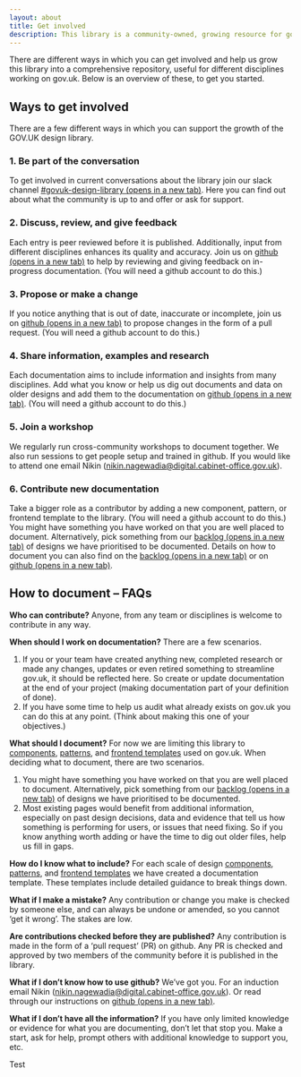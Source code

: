 ```yaml
---
layout: about
title: Get involved
description: This library is a community-owned, growing resource for gov.uk fronted. Documentation is a community effort. To document the myriad building blocks that make up gov.uk frontend and to include relevant knowledge from across disciplines, we need everyone’s help.
---
```

 There are different ways in which you can get involved and help us grow this library into a comprehensive repository, useful for different disciplines working on gov.uk. Below is an overview of these, to get you started.

## Ways to get involved
There are a few different ways in which you can support the growth of the GOV.UK design library.

### 1. Be part of the conversation
To get involved in current conversations about the library join our slack channel <a href="https://join.slack.com/share/enQtNzc0ODgwMDM4ODcyMC04YjhkN2U2OTdkMmVlMjdkNTI5ZmYxOGE4Y2QwNGI4ZmFjZWU4ZGQzNTEzNzk4MGQ2YjY2YzU5NDcxMDc3YmM5" target="_blank">#govuk-design-library (opens in a new tab)</a>. Here you can find out about what the community is up to and offer or ask for support.

### 2. Discuss, review, and give feedback
Each entry is peer reviewed before it is published. Additionally, input from different disciplines enhances its quality and accuracy. Join us on <a href="https://github.com/nnagewad/DesignLibrary" target="_blank">github (opens in a new tab)</a> to help by reviewing and giving feedback on in-progress documentation. (You will need a github account to do this.)

### 3. Propose or make a change 
If you notice anything that is out of date, inaccurate or incomplete, join us on <a href="https://github.com/nnagewad/DesignLibrary" target="_blank">github (opens in a new tab)</a> to propose changes in the form of a pull request. (You will need a github account to do this.)

### 4. Share information, examples and research
Each documentation aims to include information and insights from many disciplines. Add what you know or help us dig out documents and data on older designs and add them to the documentation on <a href="https://github.com/nnagewad/DesignLibrary" target="_blank">github (opens in a new tab)</a>. (You will need a github account to do this.)

### 5. Join a workshop
We regularly run cross-community workshops to document together.
We also run sessions to get people setup and trained in github. If you would like to attend one email Nikin (nikin.nagewadia@digital.cabinet-office.gov.uk).

### 6. Contribute new documentation 
Take a bigger role as a contributor by adding a new component, pattern, or frontend template to the library. (You will need a github account to do this.)
You might have something you have worked on that you are well placed to document. Alternatively, pick something from our <a href="(https://trello.com/invite/b/66c32aba108fc7e90e7b4d27/ATTIf9cb80c70723c20e7297e873bd09db260C186DF6/govuk-design-library-governance)" target="_blank">backlog (opens in a new tab)</a> of designs we have prioritised to be documented.
Details on how to document you can also find on the <a href="(https://trello.com/invite/b/66c32aba108fc7e90e7b4d27/ATTIf9cb80c70723c20e7297e873bd09db260C186DF6/govuk-design-library-governance)" target="_blank">backlog (opens in a new tab)</a> or on <a href="https://github.com/nnagewad/DesignLibrary" target="_blank">github (opens in a new tab)</a>.

## How to document – FAQs
**Who can contribute?** 
Anyone, from any team or disciplines is welcome to contribute in any way.

**When should I work on documentation?** 
There are a few scenarios. 
1. If you or your team have created anything new, completed research or made any changes, updates or even retired something to streamline gov.uk, it should be reflected here. So create or update documentation at the end of your project (making documentation part of your definition of done).
2. If you have some time to help us audit what already exists on gov.uk you can do this at any point. (Think about making this one of your objectives.)

**What should I document?** 
For now we are limiting this library to [components](https://govukdesignlibrary.netlify.app/components/), [patterns](https://govukdesignlibrary.netlify.app/patterns/), and [frontend templates](https://govukdesignlibrary.netlify.app/frontend-templates/) used on gov.uk. When deciding what to document, there are two scenarios.
1. You might have something you have worked on that you are well placed to document. Alternatively, pick something from our <a href="(https://trello.com/invite/b/66c32aba108fc7e90e7b4d27/ATTIf9cb80c70723c20e7297e873bd09db260C186DF6/govuk-design-library-governance)" target="_blank">backlog (opens in a new tab)</a> of designs we have prioritised to be documented.
2. Most existing pages would benefit from additional information, especially on past design decisions, data and evidence that tell us how something is performing for users, or issues that need fixing. So if you know anything worth adding or have the time to dig out older files, help us fill in gaps.

**How do I know what to include?** 
For each scale of design [components](https://govukdesignlibrary.netlify.app/components/), [patterns](https://govukdesignlibrary.netlify.app/patterns/), and [frontend templates](https://govukdesignlibrary.netlify.app/frontend-templates/) we have created a documentation template. These templates include detailed guidance to break things down.

**What if I make a mistake?**
Any contribution or change you make is checked by someone else, and can always be undone or amended, so you cannot ‘get it wrong’. The stakes are low.

**Are contributions checked before they are published?** 
Any contribution is made in the form of a ‘pull request’ (PR) on github. Any PR is checked and approved by two members of the community before it is published in the library. 

**What if I don’t know how to use github?** 
We’ve got you. For an induction email Nikin (nikin.nagewadia@digital.cabinet-office.gov.uk). Or read through our instructions on <a href="https://github.com/nnagewad/DesignLibrary" target="_blank">github (opens in a new tab)</a>.

**What if I don’t have all the information?** 
If you have only limited knowledge or evidence for what you are documenting, don’t let that stop you. Make a start, ask for help, prompt others with additional knowledge to support you, etc.

Test